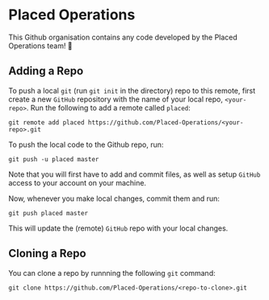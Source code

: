 # Placed Operations

This Github organisation contains any code developed by the Placed Operations team! 🚀


## Adding a Repo

To push a local `git` (run `git init` in the directory) repo to this remote, first create a new `GitHub` repository with the name of your local repo, `<your-repo>`.
Run the following to add a remote called `placed`:

```console
git remote add placed https://github.com/Placed-Operations/<your-repo>.git
```

To push the local code to the Github repo, run:
```console
git push -u placed master
```
Note that you will first have to add and commit files, as well as setup `GitHub` access to your account on your machine.


Now, whenever you make local changes, commit them and run:
```console
git push placed master
```
This will update the (remote) `GitHub` repo with your local changes.

  
## Cloning a Repo
You can clone a repo by runnning the following `git` command:

```console
git clone https://github.com/Placed-Operations/<repo-to-clone>.git
```
